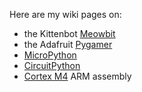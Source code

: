 Here are my wiki pages on:

 - the Kittenbot [Meowbit](wiki/meowbit/)
 - the Adafruit [Pygamer](wiki/pygamer/)
 - [MicroPython](wiki/MicroPython)
 - [CircuitPython](wiki/CircuitPython)
 - [Cortex M4](wiki/ARM) ARM assembly

